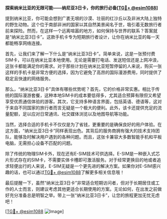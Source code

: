 **探索纳米比亚的无限可能——纳尼亚3日卡，你的旅行必备[[TG💪+ @esim1088](https://t.me/s/esim1088)]**

提到纳米比亚，你可能会想到广袤无垠的沙漠、壮丽的红沙丘以及非洲大陆上独特的野生动物。这个位于南部非洲的国家以其自然美景闻名于世，吸引着无数旅行者前来探险。然而，在这样一个远离喧嚣的地方，如何保持与世界的联系？答案就是“纳米比亚3日卡”。这款手机卡专为短期旅行者设计，让你在纳米比亚的每一天都能畅享网络连接。

首先，让我们来了解一下什么是“纳米比亚3日卡”。简单来说，这是一张预付费SIM卡，可以在纳米比亚本地使用。无论是需要打电话、发送短信还是上网冲浪，这张卡都能满足你的需求。对于那些计划在纳米比亚短暂停留的人来说，购买一张这样的手机卡是非常方便的选择，因为它避免了高昂的国际漫游费用，同时提供了稳定且快速的网络服务。

那么，“纳米比亚3日卡”具体有哪些优势呢？首先，它的价格非常实惠。相比于传统的国际漫游套餐，这种本地SIM卡的成本要低得多，尤其适合预算有限但又希望享受优质通信体验的游客。其次，它支持多种语言界面，包括英语、德语等，这对于来自不同国家的旅行者而言无疑是一个极大的便利。此外，该卡还提供充足的流量配额，足以应对日常通讯、社交媒体浏览以及地图导航等功能。

当然，选择合适的手机卡不仅仅是为了省钱，更重要的是确保良好的用户体验。在这方面，“纳米比亚3日卡”同样表现出色。其背后的服务商拥有强大的技术支持团队，能够及时解决用户遇到的各种问题。而且，这张卡兼容大多数智能手机和平板电脑，无需担心设备不匹配的问题。

除了传统的物理SIM卡外，现在还有E-SIM技术可供选择。E-SIM是一种嵌入式芯片形式存在的SIM卡，不需要实体卡槽即可激活服务。对于经常更换目的地或者追求轻便出行的人来说，E-SIM无疑是一个更先进的解决方案。如果你对E-SIM感兴趣的话，也可以通过[TG💪+ @esim1088](https://t.me/s/esim1088)了解更多相关信息哦！

最后提醒一下，虽然“纳米比亚3日卡”非常适合短期访问者，但对于长期居住或工作的人士而言，则建议考虑其他更适合长期使用的方案。无论如何，在出发之前做好充分准备总是明智之举。带上一张“纳米比亚3日卡”，让您的旅程更加无忧无虑吧！

[[TG💪+ @esim1088](https://t.me/s/esim1088) ![Image](https://i.postimg.cc/4NQfJmqS/Snipaste-2025-05-13-00-14-12.png)]